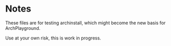 # Notes

These files are for testing archinstall, which might become the new basis for ArchPlayground.

Use at your own risk, this is work in progress.